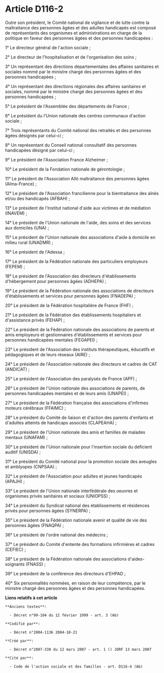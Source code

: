 # Article D116-2

Outre son président, le Comité national de vigilance et de lutte contre la maltraitance des personnes âgées et des adultes
handicapés est composé de représentants des organismes et administrations en charge de la politique en faveur des personnes
âgées et des personnes handicapées :

1° Le directeur général de l'action sociale ;

2° Le directeur de l'hospitalisation et de l'organisation des soins ;

3° Un représentant des directions départementales des affaires sanitaires et sociales nommé par le ministre chargé des
personnes âgées et des personnes handicapées ;

4° Un représentant des directions régionales des affaires sanitaires et sociales, nommé par le ministre chargé des personnes
âgées et des personnes handicapées ;

5° Le président de l'Assemblée des départements de France ;

6° Le président du l'Union nationale des centres communaux d'action sociale ;

7° Trois représentants du Comité national des retraités et des personnes âgées désignés par celui-ci ;

8° Un représentant du Conseil national consultatif des personnes handicapées désigné par celui-ci ;

9° Le président de l'Association France Alzheimer ;

10° Le président de la Fondation nationale de gérontologie ;

11° Le président de l'Association Allô maltraitance des personnes âgées (Alma-France) ;

12° Le président de l'Association francilienne pour la bientraitance des aînés et/ou des handicapés (AFBAH) ;

13° Le président de l'Institut national d'aide aux victimes et de médiation (INAVEM) ;

14° Le président de l'Union nationale de l'aide, des soins et des services aux domiciles (UNA) ;

15° Le président de l'Union nationale des associations d'aide à domicile en milieu rural (UNADMR) ;

16° Le président de l'Adessa ;

17° Le président de la Fédération nationale des particuliers employeurs (FEPEM) ;

18° Le président de l'Association des directeurs d'établissements d'hébergement pour personnes âgées (ADHEPA) ;

19° Le président de la Fédération nationale des associations de directeurs d'établissements et services pour personnes âgées
(FNADEPA) ;

20° Le président de la Fédération hospitalière de France (FHF) ;

21° Le président de la Fédération des établissements hospitaliers et d'assistance privés (FEHAP) ;

22° Le président de la Fédération nationale des associations de parents et amis employeurs et gestionnaires d'établissements
et services pour personnes handicapées mentales (FEGAPEI) ;

23° Le président de l'Association des instituts thérapeutiques, éducatifs et pédagogiques et de leurs réseaux (AIRE) ;

24° Le président de l'Association nationale des directeurs et cadres de CAT (ANDICAT) ;

25° Le président de l'Association des paralysés de France (APF) ;

26° Le président de l'Union nationale des associations de parents, de personnes handicapées mentales et de leurs amis
(UNAPEI) ;

27° Le président de la Fédération française des associations d'infirmes moteurs cérébraux (FFAIMC) ;

28° Le président du Comité de liaison et d'action des parents d'enfants et d'adultes atteints de handicaps associés
(CLAPEAHA) ;

29° Le président de l'Union nationale des amis et familles de malades mentaux (UNAFAM) ;

30° Le président de l'Union nationale pour l'insertion sociale du déficient auditif (UNISDA) ;

31° Le président du Comité national pour la promotion sociale des aveugles et amblyopes (CNPSAA) ;

32° Le président de l'Association pour adultes et jeunes handicapés (APAJH) ;

33° Le président de l'Union nationale interfédérale des oeuvres et organismes privés sanitaires et sociaux (UNIOPSS) ;

34° Le président du Syndicat national des établissements et résidences privés pour personnes âgées (SYNERPA) ;

35° Le président de la Fédération nationale avenir et qualité de vie des personnes âgées (FNAQPA) ;

36° Le président de l'ordre national des médecins ;

37° Le président du Comité d'entente des formations infirmières et cadres (CEFIEC) ;

38° Le président de la Fédération nationale des associations d'aides-soignants (FNASS) ;

39° Le président de la conférence des directeurs d'EHPAD ;

40° Six personnalités nommées, en raison de leur compétence, par le ministre chargé des personnes âgées et des personnes
handicapées.

**Liens relatifs à cet article**

	**Anciens textes**:

	  - Décret n°99-104 du 12 février 1999 - art. 3 (Ab)

	**Codifié par**:

	  - Décret n°2004-1136 2004-10-21

	**Créé par**:

	  - Décret n°2007-330 du 12 mars 2007 - art. 1 () JORF 13 mars 2007

	**Cité par**:

	  - Code de l'action sociale et des familles - art. D116-4 (Ab)
